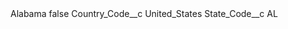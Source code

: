 <?xml version="1.0" encoding="UTF-8"?>
<CustomMetadata xmlns="http://soap.sforce.com/2006/04/metadata" xmlns:xsi="http://www.w3.org/2001/XMLSchema-instance" xmlns:xsd="http://www.w3.org/2001/XMLSchema">
    <label>Alabama</label>
    <protected>false</protected>
    <values>
        <field>Country_Code__c</field>
        <value xsi:type="xsd:string">United_States</value>
    </values>
    <values>
        <field>State_Code__c</field>
        <value xsi:type="xsd:string">AL</value>
    </values>
</CustomMetadata>
